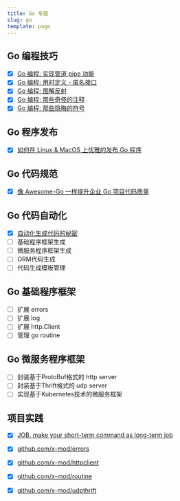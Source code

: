 ```yaml
---
title: Go 专题
slug: go
template: page
---
```


## Go 编程技巧

- [x] [Go 编程: 实现管道 pipe 功能](/go-app-support-pipe/)
- [x] [Go 编程: 用时定义 - 匿名接口](/go-return-define/)
- [x] [Go 编程: 图解反射](/go-reflect/)
- [x] [Go 编程: 那些奇怪的注释](/go-comment/)
- [x] [Go 编程: 那些隐晦的符号](/go-operators/)

## Go 程序发布

- [x] [如何在 Linux & MacOS 上优雅的发布 Go 程序](/how-to-deploy-go-app/)

## Go 代码规范

- [x] [像 Awesome-Go 一样提升企业 Go 项目代码质量](/golang-ci-code-review/)

## Go 代码自动化

- [x] [自动化生成代码的秘密](/auto-generate-code/)
- [ ] 基础程序框架生成
- [ ] 微服务程序框架生成
- [ ] ORM代码生成
- [ ] 代码生成模板管理

## Go 基础程序框架

- [ ] 扩展 errors 
- [ ] 扩展 log
- [ ] 扩展 http.Client
- [ ] 管理 go routine

## Go 微服务程序框架

- [ ] 封装基于ProtoBuf格式的 http server
- [ ] 封装基于Thrift格式的 udp server
- [ ] 实现基于Kubernetes技术的微服务框架

## 项目实践

- [x] [JOB, make your short-term command as long-term job](https://github.com/liujianping/job)
- [x] [github.com/x-mod/errors](https://github.com/x-mod/errors)
- [x] [github.com/x-mod/httpclient](https://github.com/x-mod/httpclient)
- [x] [github.com/x-mod/routine](https://github.com/x-mod/routine)
- [x] [github.com/x-mod/udpthrift](https://github.com/x-mod/udpthrift)

